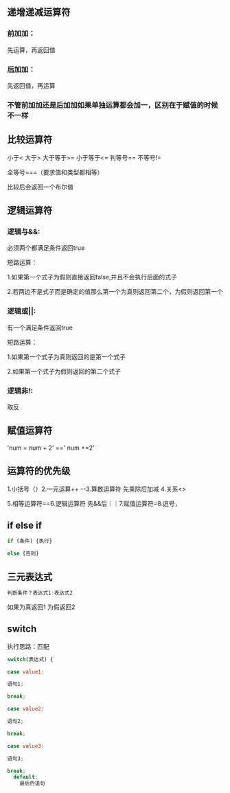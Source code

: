## 递增递减运算符

### 前加加：

先运算，再返回值

### 后加加：

先返回值，再运算

### 不管前加加还是后加加如果单独运算都会加一，区别在于赋值的时候不一样

## 比较运算符

小于<	大于>	大于等于>=	小于等于<=	判等号==	不等号!=	

全等号===（要求值和类型都相等）

比较后会返回一个布尔值

## 逻辑运算符

### 逻辑与&&:

必须两个都满足条件返回true

短路运算：

1.如果第一个式子为假则直接返回false,并且不会执行后面的式子

2.若两边不是式子而是确定的值那么第一个为真则返回第二个，为假则返回第一个

### 逻辑或||:

有一个满足条件返回true

短路运算：

1.如果第一个式子为真则返回的是第一个式子

2.如果第一个式子为假则返回的第二个式子

### 逻辑非!:

取反

## 赋值运算符

'num = num + 2' ==' num +=2'

## 运算符的优先级

1.小括号（）2.一元运算++ --3.算数运算符 先乘除后加减 4.关系<>

5.相等运算符==6.逻辑运算符 先&&后｜｜7.赋值运算符=8.逗号，

## if else if 

```js
if (条件) {执行}

else {否则}
```



## 三元表达式

```js
判断条件？表达式1:表达式2
```



如果为真返回1 为假返回2

## switch

执行思路：匹配

```js
switch(表达式) {

case value1:

语句1;

break;

case value2:

语句2;

break;

case value3:

语句3;

break;
  default:
	最后的语句

```



